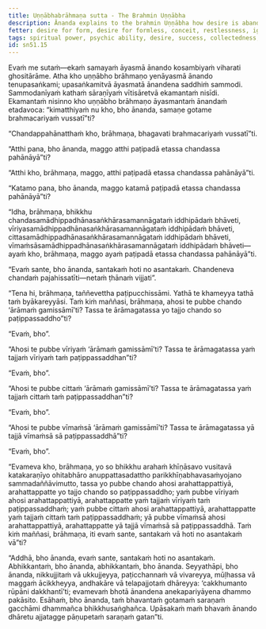```yaml
---
title: Uṇṇābhabrāhmaṇa sutta - The Brahmin Uṇṇābha
description: Ānanda explains to the brahmin Uṇṇābha how desire is abandoned by developing the four bases of psychic ability.
fetter: desire for form, desire for formless, conceit, restlessness, ignorance
tags: spiritual power, psychic ability, desire, success, collectedness, aspiration, persistence, energy, mind, investigation, reflection, close examination, sn, sn45-56, sn51
id: sn51.15
---
```


Evaṁ me sutaṁ—ekaṁ samayaṁ āyasmā ānando kosambiyaṁ viharati ghositārāme. Atha kho uṇṇābho brāhmaṇo yenāyasmā ānando tenupasaṅkami; upasaṅkamitvā āyasmatā ānandena saddhiṁ sammodi. Sammodanīyaṁ kathaṁ sāraṇīyaṁ vītisāretvā ekamantaṁ nisīdi. Ekamantaṁ nisinno kho uṇṇābho brāhmaṇo āyasmantaṁ ānandaṁ etadavoca: “kimatthiyaṁ nu kho, bho ānanda, samaṇe gotame brahmacariyaṁ vussatī”ti?

“Chandappahānatthaṁ kho, brāhmaṇa, bhagavati brahmacariyaṁ vussatī”ti.

“Atthi pana, bho ānanda, maggo atthi paṭipadā etassa chandassa pahānāyā”ti?

“Atthi kho, brāhmaṇa, maggo, atthi paṭipadā etassa chandassa pahānāyā”ti.

“Katamo pana, bho ānanda, maggo katamā paṭipadā etassa chandassa pahānāyā”ti?

“Idha, brāhmaṇa, bhikkhu chandasamādhippadhānasaṅkhārasamannāgataṁ iddhipādaṁ bhāveti, vīriyasamādhippadhānasaṅkhārasamannāgataṁ iddhipādaṁ bhāveti, cittasamādhippadhānasaṅkhārasamannāgataṁ iddhipādaṁ bhāveti, vīmaṁsāsamādhippadhānasaṅkhārasamannāgataṁ iddhipādaṁ bhāveti—ayaṁ kho, brāhmaṇa, maggo ayaṁ paṭipadā etassa chandassa pahānāyā”ti.

“Evaṁ sante, bho ānanda, santakaṁ hoti no asantakaṁ. Chandeneva chandaṁ pajahissatīti—netaṁ ṭhānaṁ vijjati”.

“Tena hi, brāhmaṇa, taññevettha paṭipucchissāmi. Yathā te khameyya tathā taṁ byākareyyāsi. Taṁ kiṁ maññasi, brāhmaṇa, ahosi te pubbe chando ‘ārāmaṁ gamissāmī’ti? Tassa te ārāmagatassa yo tajjo chando so paṭippassaddho”ti?

“Evaṁ, bho”.

“Ahosi te pubbe vīriyaṁ ‘ārāmaṁ gamissāmī’ti? Tassa te ārāmagatassa yaṁ tajjaṁ vīriyaṁ taṁ paṭippassaddhan”ti?

“Evaṁ, bho”.

“Ahosi te pubbe cittaṁ ‘ārāmaṁ gamissāmī’ti? Tassa te ārāmagatassa yaṁ tajjaṁ cittaṁ taṁ paṭippassaddhan”ti?

“Evaṁ, bho”.

“Ahosi te pubbe vīmaṁsā ‘ārāmaṁ gamissāmī’ti? Tassa te ārāmagatassa yā tajjā vīmaṁsā sā paṭippassaddhā”ti?

“Evaṁ, bho”.

“Evameva kho, brāhmaṇa, yo so bhikkhu arahaṁ khīṇāsavo vusitavā katakaraṇīyo ohitabhāro anuppattasadattho parikkhīṇabhavasaṁyojano sammadaññāvimutto, tassa yo pubbe chando ahosi arahattappattiyā, arahattappatte yo tajjo chando so paṭippassaddho; yaṁ pubbe vīriyaṁ ahosi arahattappattiyā, arahattappatte yaṁ tajjaṁ vīriyaṁ taṁ paṭippassaddhaṁ; yaṁ pubbe cittaṁ ahosi arahattappattiyā, arahattappatte yaṁ tajjaṁ cittaṁ taṁ paṭippassaddhaṁ; yā pubbe vīmaṁsā ahosi arahattappattiyā, arahattappatte yā tajjā vīmaṁsā sā paṭippassaddhā. Taṁ kiṁ maññasi, brāhmaṇa, iti evaṁ sante, santakaṁ vā hoti no asantakaṁ vā”ti?

“Addhā, bho ānanda, evaṁ sante, santakaṁ hoti no asantakaṁ. Abhikkantaṁ, bho ānanda, abhikkantaṁ, bho ānanda. Seyyathāpi, bho ānanda, nikkujjitaṁ vā ukkujjeyya, paṭicchannaṁ vā vivareyya, mūḷhassa vā maggaṁ ācikkheyya, andhakāre vā telapajjotaṁ dhāreyya: ‘cakkhumanto rūpāni dakkhantī’ti; evamevaṁ bhotā ānandena anekapariyāyena dhammo pakāsito. Esāhaṁ, bho ānanda, taṁ bhavantaṁ gotamaṁ saraṇaṁ gacchāmi dhammañca bhikkhusaṅghañca. Upāsakaṁ maṁ bhavaṁ ānando dhāretu ajjatagge pāṇupetaṁ saraṇaṁ gatan”ti.

